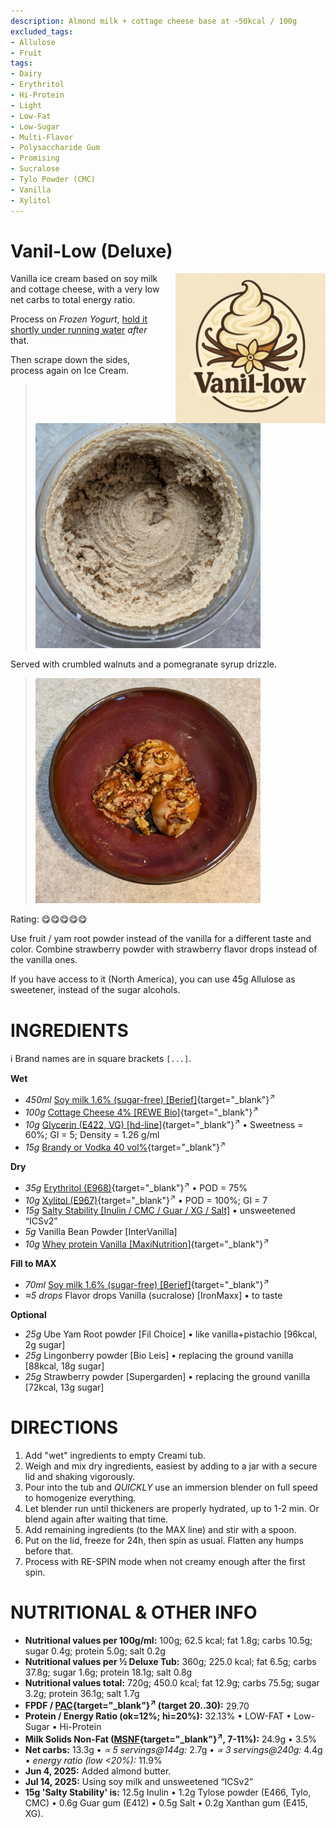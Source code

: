 ```yaml
---
description: Almond milk + cottage cheese base at ~50kcal / 100g
excluded_tags:
- Allulose
- Fruit
tags:
- Dairy
- Erythritol
- Hi-Protein
- Light
- Low-Fat
- Low-Sugar
- Multi-Flavor
- Polysaccharide Gum
- Promising
- Sucralose
- Tylo Powder (CMC)
- Vanilla
- Xylitol
---
```

# Vanil-Low (Deluxe)
<img style="float: right; margin-left: 1.5em;" width=240 alt="Logo" src="logo-vanil-low.png" />

Vanilla ice cream based on soy milk and cottage cheese, with a very low net carbs to total energy ratio.

Process on *Frozen Yogurt*, [hold it shortly under running water](https://jhermann.github.io/ice-creamery/info/tips%2Btricks/#handling-of-icy-sides-bottom) *after* that.

Then scrape down the sides, process again on Ice Cream.

> <img width=360 alt="Spun Ice Cream" src="Vanillow_2025-05-22_1.jpg" class="zoomable" />

Served with crumbled walnuts and a pomegranate syrup drizzle.

> <img width=360 alt="Spun Ice Cream" src="Vanillow_2025-05-22_2.jpg" class="zoomable" />

Rating: 😋😋😋😋😋

Use fruit / yam root powder instead of the vanilla for a different taste and color.
Combine strawberry powder with strawberry flavor drops instead of the vanilla ones.

If you have access to it (North America), you can use 45g Allulose as sweetener, instead of the sugar alcohols.

# INGREDIENTS

ℹ️ Brand names are in square brackets `[...]`.

**Wet**

  - _450ml_ [Soy milk 1.6% (sugar-free) \[Berief\]](/ice-creamery/info/ingredients/#soy-milk){target="_blank"}<sup>↗</sup>
  - _100g_ [Cottage Cheese 4% \[REWE Bio\]](/ice-creamery/info/ingredients/#cottage-cheese){target="_blank"}<sup>↗</sup>
  - _10g_ [Glycerin (E422, VG) \[hd-line\]](/ice-creamery/info/ingredients/#vegetable-glycerin-glycerol-vg-e422){target="_blank"}<sup>↗</sup> • Sweetness = 60%; GI = 5; Density = 1.26 g/ml
  - _15g_ [Brandy or Vodka 40 vol%](/ice-creamery/info/ingredients/#alcohol-ethanol){target="_blank"}<sup>↗</sup>

**Dry**

  - _35g_ [Erythritol (E968)](/ice-creamery/info/ingredients/#erythritol-e968){target="_blank"}<sup>↗</sup> • POD = 75%
  - _10g_ [Xylitol (E967)](/ice-creamery/info/ingredients/#xylitol-e967){target="_blank"}<sup>↗</sup> • POD = 100%; GI = 7
  - _15g_ [Salty Stability [Inulin / CMC / Guar / XG / Salt]](/ice-creamery/S/Salty%20Stability/) • unsweetened “ICSv2”
  - _5g_ Vanilla Bean Powder [InterVanilla]
  - _10g_ [Whey protein Vanilla \[MaxiNutrition\]](/ice-creamery/info/ingredients/#whey-protein){target="_blank"}<sup>↗</sup>

**Fill to MAX**

  - _70ml_ [Soy milk 1.6% (sugar-free) \[Berief\]](/ice-creamery/info/ingredients/#soy-milk){target="_blank"}<sup>↗</sup>
  - _≈5 drops_ Flavor drops Vanilla (sucralose) [IronMaxx] • to taste

**Optional**

  - _25g_ Ube Yam Root powder [Fil Choice] • like vanilla+pistachio [96kcal, 2g sugar]
  - _25g_ Lingonberry powder [Bio Leis] • replacing the ground vanilla [88kcal, 18g sugar]
  - _25g_ Strawberry powder [Supergarden] • replacing the ground vanilla [72kcal, 13g sugar]

# DIRECTIONS

 1. Add "wet" ingredients to empty Creami tub.
 1. Weigh and mix dry ingredients, easiest by adding to a jar with a secure lid and shaking vigorously.
 1. Pour into the tub and *QUICKLY* use an immersion blender on full speed to homogenize everything.
 1. Let blender run until thickeners are properly hydrated, up to 1-2 min. Or blend again after waiting that time.
 1. Add remaining ingredients (to the MAX line) and stir with a spoon.
 1. Put on the lid, freeze for 24h, then spin as usual. Flatten any humps before that.
 1. Process with RE-SPIN mode when not creamy enough after the first spin.

# NUTRITIONAL & OTHER INFO
- **Nutritional values per 100g/ml:** 100g; 62.5 kcal; fat 1.8g; carbs 10.5g; sugar 0.4g; protein 5.0g; salt 0.2g
- **Nutritional values per ½ Deluxe Tub:** 360g; 225.0 kcal; fat 6.5g; carbs 37.8g; sugar 1.6g; protein 18.1g; salt 0.8g
- **Nutritional values total:** 720g; 450.0 kcal; fat 12.9g; carbs 75.5g; sugar 3.2g; protein 36.1g; salt 1.7g
- **FPDF / [PAC](/ice-creamery/info/glossary/#potere-anti-congelante-pac){target="_blank"}<sup>↗</sup> (target 20..30):** 29.70
- **Protein / Energy Ratio (ok=12%; hi=20%):** 32.13% • LOW-FAT • Low-Sugar • Hi-Protein
- **Milk Solids Non-Fat ([MSNF](/ice-creamery/info/glossary/#milk-solids-not-fat-msnf){target="_blank"}<sup>↗</sup>, 7-11%):** 24.9g • 3.5%
- **Net carbs:** 13.3g • *∝ 5 servings@144g:* 2.7g • *∝ 3 servings@240g:* 4.4g • *energy ratio (low <20%):* 11.9%
- **Jun 4, 2025:** Added almond butter.
- **Jul 14, 2025:** Using soy milk and unsweetened “ICSv2”
- **15g 'Salty Stability' is:** 12.5g Inulin • 1.2g Tylose powder (E466, Tylo, CMC) • 0.6g Guar gum (E412) • 0.5g Salt • 0.2g Xanthan gum (E415, XG).
